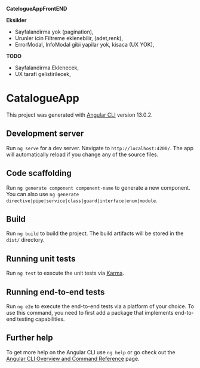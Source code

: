 

**CatelogueAppFrontEND**

**Eksikler**
- Sayfalandirma yok (pagination),
- Urunler icin Filtreme eklenebilir, (adet,renk),
- ErrorModal, InfoModal gibi yapilar yok, kisaca (UX YOK),

**TODO**

- Sayfalandirma Eklenecek,
- UX tarafi gelistirilecek,



# CatalogueApp

This project was generated with [Angular CLI](https://github.com/angular/angular-cli) version 13.0.2.

## Development server

Run `ng serve` for a dev server. Navigate to `http://localhost:4200/`. The app will automatically reload if you change any of the source files.

## Code scaffolding

Run `ng generate component component-name` to generate a new component. You can also use `ng generate directive|pipe|service|class|guard|interface|enum|module`.

## Build

Run `ng build` to build the project. The build artifacts will be stored in the `dist/` directory.

## Running unit tests

Run `ng test` to execute the unit tests via [Karma](https://karma-runner.github.io).

## Running end-to-end tests

Run `ng e2e` to execute the end-to-end tests via a platform of your choice. To use this command, you need to first add a package that implements end-to-end testing capabilities.

## Further help

To get more help on the Angular CLI use `ng help` or go check out the [Angular CLI Overview and Command Reference](https://angular.io/cli) page.



